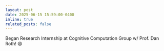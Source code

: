 ```yaml
---
layout: post
date: 2025-06-15 15:59:00-0400
inline: true
related_posts: false
---
```


Began Research Internship at Cognitive Computation Group w/ Prof. Dan Roth! :smile:
